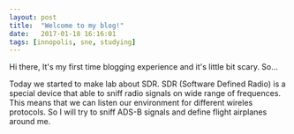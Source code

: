 ```yaml
---
layout: post
title:  "Welcome to my blog!"
date:   2017-01-18 16:16:01
tags: [innopolis, sne, studying]
---
```


Hi there, It's my first time blogging experience and it's little bit scary. So...

Today we started to make lab about SDR. SDR (Software Defined Radio) is a special device that able to sniff radio signals on wide range of frequences. This means that we can listen our environment for different wireles protocols. So I will try to sniff ADS-B signals and define flight airplanes around me.
